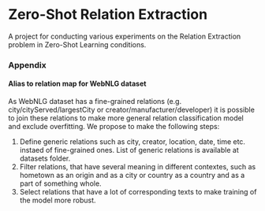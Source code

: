 # Zero-Shot Relation Extraction

A project for conducting various experiments on the Relation Extraction problem in Zero-Shot Learning conditions.

### Appendix

#### Alias to relation map for WebNLG dataset
As WebNLG dataset has a fine-grained relations (e.g. city/cityServed/largestCity or creator/manufacturer/developer) it is possible to join these relations to make more general relation classification model and exclude overfitting. We propose to make the following steps:
1. Define generic relations such as city, creator, location, date, time etc. instaed of fine-grained ones. List of generic relations is available at datasets folder.
2. Filter relations, that have several meaning in different contextes, such as hometown as an origin and as a city or country as a country and as a part of something whole.
3. Select relations that have a lot of corresponding texts to make training of the model more robust.
